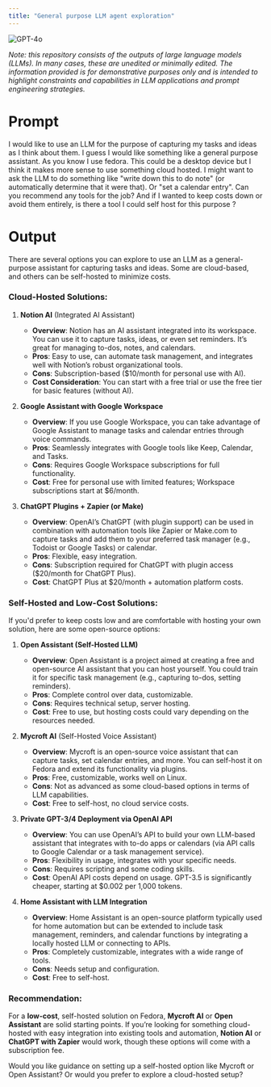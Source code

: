 ```yaml
---
title: "General purpose LLM agent exploration"
---
```

![GPT-4o](https://img.shields.io/badge/GPT--4o-3333FF?style=for-the-badge&logo=openai&logoColor=white)



*Note: this repository consists of the outputs of large language models (LLMs). In many cases, these are unedited or minimally edited. The information provided is for demonstrative purposes only and is intended to highlight constraints and capabilities in LLM applications and prompt engineering strategies.*


# Prompt

I would like to use an LLM for the purpose of capturing my tasks and ideas as I think about them. I guess I would like something like a general purpose assistant. As you know I use fedora. This could be a desktop device but I think it makes more sense to use something cloud hosted. I might want to ask the LLM to do something like "write down this to do note" (or automatically determine that it were that). Or "set a calendar entry". Can you recommend any tools for the job? And if I wanted to keep costs down or avoid them entirely, is there a tool I could self host for this purpose ?

# Output
There are several options you can explore to use an LLM as a general-purpose assistant for capturing tasks and ideas. Some are cloud-based, and others can be self-hosted to minimize costs.

### Cloud-Hosted Solutions:
1. **Notion AI** (Integrated AI Assistant)
   - **Overview**: Notion has an AI assistant integrated into its workspace. You can use it to capture tasks, ideas, or even set reminders. It’s great for managing to-dos, notes, and calendars.
   - **Pros**: Easy to use, can automate task management, and integrates well with Notion’s robust organizational tools.
   - **Cons**: Subscription-based ($10/month for personal use with AI).
   - **Cost Consideration**: You can start with a free trial or use the free tier for basic features (without AI).

2. **Google Assistant with Google Workspace**
   - **Overview**: If you use Google Workspace, you can take advantage of Google Assistant to manage tasks and calendar entries through voice commands.
   - **Pros**: Seamlessly integrates with Google tools like Keep, Calendar, and Tasks.
   - **Cons**: Requires Google Workspace subscriptions for full functionality.
   - **Cost**: Free for personal use with limited features; Workspace subscriptions start at $6/month.

3. **ChatGPT Plugins + Zapier (or Make)**
   - **Overview**: OpenAI’s ChatGPT (with plugin support) can be used in combination with automation tools like Zapier or Make.com to capture tasks and add them to your preferred task manager (e.g., Todoist or Google Tasks) or calendar.
   - **Pros**: Flexible, easy integration.
   - **Cons**: Subscription required for ChatGPT with plugin access ($20/month for ChatGPT Plus).
   - **Cost**: ChatGPT Plus at $20/month + automation platform costs.

### Self-Hosted and Low-Cost Solutions:
If you'd prefer to keep costs low and are comfortable with hosting your own solution, here are some open-source options:

1. **Open Assistant (Self-Hosted LLM)**
   - **Overview**: Open Assistant is a project aimed at creating a free and open-source AI assistant that you can host yourself. You could train it for specific task management (e.g., capturing to-dos, setting reminders).
   - **Pros**: Complete control over data, customizable.
   - **Cons**: Requires technical setup, server hosting.
   - **Cost**: Free to use, but hosting costs could vary depending on the resources needed.

2. **Mycroft AI** (Self-Hosted Voice Assistant)
   - **Overview**: Mycroft is an open-source voice assistant that can capture tasks, set calendar entries, and more. You can self-host it on Fedora and extend its functionality via plugins.
   - **Pros**: Free, customizable, works well on Linux.
   - **Cons**: Not as advanced as some cloud-based options in terms of LLM capabilities.
   - **Cost**: Free to self-host, no cloud service costs.

3. **Private GPT-3/4 Deployment via OpenAI API**
   - **Overview**: You can use OpenAI’s API to build your own LLM-based assistant that integrates with to-do apps or calendars (via API calls to Google Calendar or a task management service).
   - **Pros**: Flexibility in usage, integrates with your specific needs.
   - **Cons**: Requires scripting and some coding skills.
   - **Cost**: OpenAI API costs depend on usage. GPT-3.5 is significantly cheaper, starting at $0.002 per 1,000 tokens.

4. **Home Assistant with LLM Integration**
   - **Overview**: Home Assistant is an open-source platform typically used for home automation but can be extended to include task management, reminders, and calendar functions by integrating a locally hosted LLM or connecting to APIs.
   - **Pros**: Completely customizable, integrates with a wide range of tools.
   - **Cons**: Needs setup and configuration.
   - **Cost**: Free to self-host.

### Recommendation:
For a **low-cost**, self-hosted solution on Fedora, **Mycroft AI** or **Open Assistant** are solid starting points. If you’re looking for something cloud-hosted with easy integration into existing tools and automation, **Notion AI** or **ChatGPT with Zapier** would work, though these options will come with a subscription fee.

Would you like guidance on setting up a self-hosted option like Mycroft or Open Assistant? Or would you prefer to explore a cloud-hosted setup?

